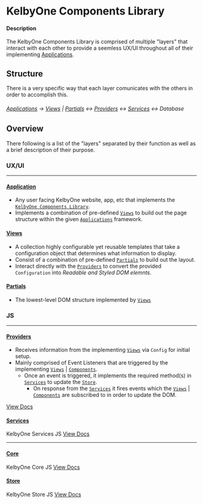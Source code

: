 # KelbyOne Components Library

#### Description

The KelbyOne Components Library is comprised of multiple "layers" that interact with each other to provide a seemless UX/UI throughout all of their implementing [Applications](/external-Applications.html).

## Structure

There is a very specific way that each layer comunicates with the others in order to accomplish this.

###### [Applications](/external-Applications.html) -> [Views](/module-Views.html) | [Partials](/module-Partials.html) <-> [Providers](/Providers.html) <-> [Services](/Services.html) <-> Database

## Overview

There following is a list of the "layers" separated by their function as well as a brief description of their purpose.

### UX/UI

---

#### [Application](/external-Applications.html)

- Any user facing KelbyOne website, app, etc that implements the [`KelbyOne Components Library`](/index.html).
- Implements a combination of pre-defined [`Views`](/module-Views.html) to build out the page structure within the given [`Applications`](/external-Applications.html) framework.

#### [Views](/module-Views.html)

- A collection highly configurable yet reusable templates that take a configuration object that determines what information to display.
- Consist of a combination of pre-defined [`Partials`](/module-Partials.html) to build out the layout.
- Interact directly with the [`Providers`](/Providers.html) to convert the provided `Configuration` into _Readable and Styled DOM elemnts_.

#### [Partials](/module-Partials.html)

- The lowest-level DOM structure implemented by [`Views`](/module-Views.html)

### JS

---

#### [Providers](/Providers.html)

- Receives information from the implementing [`Views`](/module-Views.html) via `Config` for initial setup.
- Mainly comprised of Event Listeners that are triggered by the implementing [`Views`](/module-Views.html) | [`Components`](/Components.html).
  - Once an event is triggered, it implements the required method(s) in [`Services`](/Services.html) to update the [`Store`](/Store.html).
    - On response from the [`Services`](/Services.html) it fires events which the [`Views`](/module-Views.html) | [`Components`](/Components.html) are subscribed to in order to update the DOM.

[View Docs](/Providers.html)

#### [Services](/Services.html)

KelbyOne Services JS
[View Docs](/Services.html)

---

#### [Core](/Core.html)

KelbyOne Core JS
[View Docs](/Core.html)

#### [Store](/Store.html)

KelbyOne Store JS
[View Docs](/Store.html)
